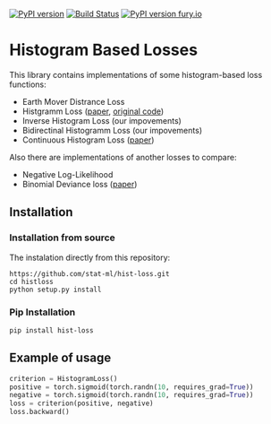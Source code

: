 
[![PyPI version](https://badge.fury.io/py/hist-loss.svg)](https://badge.fury.io/py/hist-loss)
[![Build Status](https://travis-ci.com/stat-ml/histloss.svg?token=oPGnutpqNa9oAaMSKt7n&branch=main)](https://travis-ci.com/stat-ml/histloss)
[![PyPI version fury.io](https://badge.fury.io/py/hist-loss.svg)](https://pypi.python.org/pypi/hist-loss/)

# Histogram Based Losses

This library contains implementations of some histogram-based loss functions:
- Earth Mover Distrance Loss
- Histgramm Loss ([paper](https://arxiv.org/pdf/1611.00822.pdf), [original code](https://github.com/madkn/HistogramLoss))
- Inverse Histogram Loss (our impovements)
- Bidirectinal Histogramm Loss (our impovements)
- Continuous Histogram Loss ([paper](https://arxiv.org/pdf/2004.02830v1.pdf))

Also there are implementations of another losses to compare:
- Negative Log-Likelihood
- Binomial Deviance loss ([paper](https://arxiv.org/pdf/1407.4979.pdf))

## Installation

### Installation from source
The instalation directly from this repository:
```
https://github.com/stat-ml/hist-loss.git
cd histloss
python setup.py install
```

### Pip Installation
```
pip install hist-loss
```

## Example of usage

```Python
criterion = HistogramLoss()
positive = torch.sigmoid(torch.randn(10, requires_grad=True))
negative = torch.sigmoid(torch.randn(10, requires_grad=True))
loss = criterion(positive, negative)
loss.backward()
```
